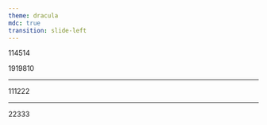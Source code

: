 ```yaml
---
theme: dracula
mdc: true
transition: slide-left
---
```


<SlidevPageRedirector />

114514

1919810

---

111222

---

22333
